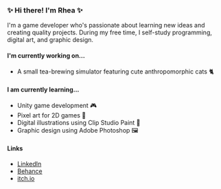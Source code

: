 ### ✨ Hi there! I'm Rhea ✨
I'm a game developer who's passionate about learning new ideas and creating quality projects. During my free time, I self-study programming, digital art, and graphic design. 

#### I'm currently working on...
* A small tea-brewing simulator featuring cute anthropomorphic cats 🐈

#### I am currently learning...
* Unity game development 🎮
* Pixel art for 2D games 👾
* Digital illustrations using Clip Studio Paint 🎨
* Graphic design using Adobe Photoshop 🖼️

#### Links
* [LinkedIn](https://www.linkedin.com/in/andrea-limkinglam/)
* [Behance](https://www.behance.net/stingraye)
* [itch.io](https://stingraye.itch.io/)

<!--
**stingraye1106/stingraye1106** is a ✨ _special_ ✨ repository because its `README.md` (this file) appears on your GitHub profile.
* [itch.io](https://stingraye.itch.io/)

Here are some ideas to get you started:

- 🔭 I’m currently working on ...
- 🌱 I’m currently learning ...
- 👯 I’m looking to collaborate on ...
- 🤔 I’m looking for help with ...
- 💬 Ask me about ...
- 📫 How to reach me: ...
- 😄 Pronouns: ...
- ⚡ Fun fact: ...
-->
